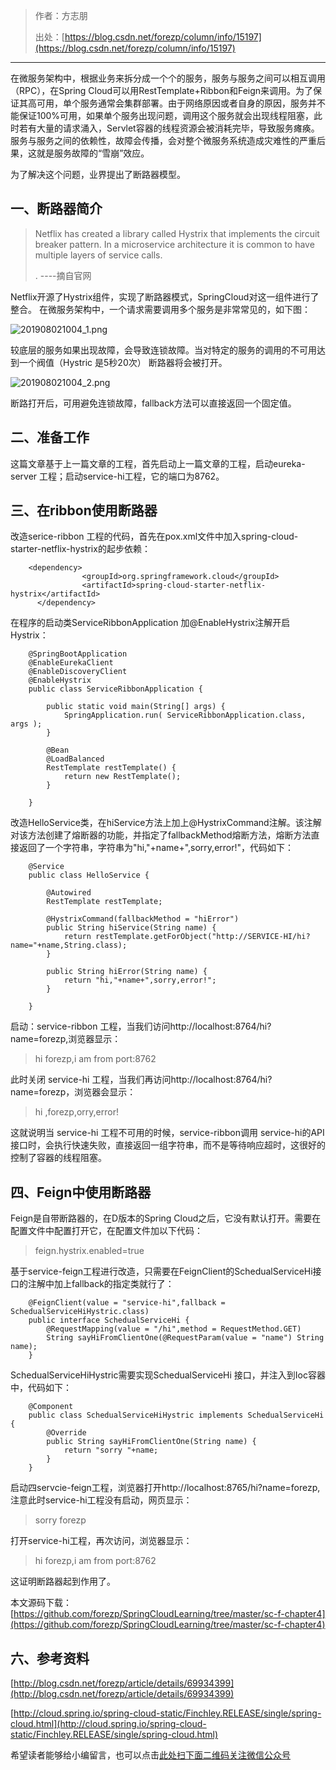 > 作者：方志朋
> 
> 出处：[https://blog.csdn.net/forezp/column/info/15197](https://blog.csdn.net/forezp/column/info/15197)

* * *

在微服务架构中，根据业务来拆分成一个个的服务，服务与服务之间可以相互调用（RPC），在Spring Cloud可以用RestTemplate+Ribbon和Feign来调用。为了保证其高可用，单个服务通常会集群部署。由于网络原因或者自身的原因，服务并不能保证100%可用，如果单个服务出现问题，调用这个服务就会出现线程阻塞，此时若有大量的请求涌入，Servlet容器的线程资源会被消耗完毕，导致服务瘫痪。服务与服务之间的依赖性，故障会传播，会对整个微服务系统造成灾难性的严重后果，这就是服务故障的“雪崩”效应。

为了解决这个问题，业界提出了断路器模型。

## 一、断路器简介

> Netflix has created a library called Hystrix that implements the circuit breaker pattern. In a microservice architecture it is common to have multiple layers of service calls.
> 
> . ----摘自官网

Netflix开源了Hystrix组件，实现了断路器模式，SpringCloud对这一组件进行了整合。 在微服务架构中，一个请求需要调用多个服务是非常常见的，如下图：

![201908021004_1.png][img_1]

较底层的服务如果出现故障，会导致连锁故障。当对特定的服务的调用的不可用达到一个阀值（Hystric 是5秒20次） 断路器将会被打开。

![201908021004_2.png][img_2]

断路打开后，可用避免连锁故障，fallback方法可以直接返回一个固定值。

## 二、准备工作

这篇文章基于上一篇文章的工程，首先启动上一篇文章的工程，启动eureka-server 工程；启动service-hi工程，它的端口为8762。

## 三、在ribbon使用断路器

改造serice-ribbon 工程的代码，首先在pox.xml文件中加入spring-cloud-starter-netflix-hystrix的起步依赖：

```
    <dependency>
                <groupId>org.springframework.cloud</groupId>
                <artifactId>spring-cloud-starter-netflix-hystrix</artifactId>
      </dependency>

```

在程序的启动类ServiceRibbonApplication 加@EnableHystrix注解开启Hystrix：

```
    @SpringBootApplication
    @EnableEurekaClient
    @EnableDiscoveryClient
    @EnableHystrix
    public class ServiceRibbonApplication {

        public static void main(String[] args) {
            SpringApplication.run( ServiceRibbonApplication.class, args );
        }

        @Bean
        @LoadBalanced
        RestTemplate restTemplate() {
            return new RestTemplate();
        }

    }

```

改造HelloService类，在hiService方法上加上@HystrixCommand注解。该注解对该方法创建了熔断器的功能，并指定了fallbackMethod熔断方法，熔断方法直接返回了一个字符串，字符串为"hi,"+name+",sorry,error!"，代码如下：

```
    @Service
    public class HelloService {

        @Autowired
        RestTemplate restTemplate;

        @HystrixCommand(fallbackMethod = "hiError")
        public String hiService(String name) {
            return restTemplate.getForObject("http://SERVICE-HI/hi?name="+name,String.class);
        }

        public String hiError(String name) {
            return "hi,"+name+",sorry,error!";
        }

    }

```

启动：service-ribbon 工程，当我们访问http://localhost:8764/hi?name=forezp,浏览器显示：

> hi forezp,i am from port:8762

此时关闭 service-hi 工程，当我们再访问http://localhost:8764/hi?name=forezp，浏览器会显示：

> hi ,forezp,orry,error!

这就说明当 service-hi 工程不可用的时候，service-ribbon调用 service-hi的API接口时，会执行快速失败，直接返回一组字符串，而不是等待响应超时，这很好的控制了容器的线程阻塞。

## 四、Feign中使用断路器

Feign是自带断路器的，在D版本的Spring Cloud之后，它没有默认打开。需要在配置文件中配置打开它，在配置文件加以下代码：

> feign.hystrix.enabled=true

基于service-feign工程进行改造，只需要在FeignClient的SchedualServiceHi接口的注解中加上fallback的指定类就行了：

```
    @FeignClient(value = "service-hi",fallback = SchedualServiceHiHystric.class)
    public interface SchedualServiceHi {
        @RequestMapping(value = "/hi",method = RequestMethod.GET)
        String sayHiFromClientOne(@RequestParam(value = "name") String name);
    }

```

SchedualServiceHiHystric需要实现SchedualServiceHi 接口，并注入到Ioc容器中，代码如下：

```
    @Component
    public class SchedualServiceHiHystric implements SchedualServiceHi {
        @Override
        public String sayHiFromClientOne(String name) {
            return "sorry "+name;
        }
    }

```

启动四servcie-feign工程，浏览器打开http://localhost:8765/hi?name=forezp,注意此时service-hi工程没有启动，网页显示：

> sorry forezp

打开service-hi工程，再次访问，浏览器显示：

> hi forezp,i am from port:8762

这证明断路器起到作用了。

本文源码下载：
[https://github.com/forezp/SpringCloudLearning/tree/master/sc-f-chapter4](https://github.com/forezp/SpringCloudLearning/tree/master/sc-f-chapter4)

## 六、参考资料

[http://blog.csdn.net/forezp/article/details/69934399](http://blog.csdn.net/forezp/article/details/69934399)

[http://cloud.spring.io/spring-cloud-static/Finchley.RELEASE/single/spring-cloud.html](http://cloud.spring.io/spring-cloud-static/Finchley.RELEASE/single/spring-cloud.html)

[img_1]:https://gitee.com/duchaochen/gongzhonghao/raw/master/%E4%B8%AA%E4%BA%BA%E5%8D%9A%E5%AE%A2%E6%96%87%E7%AB%A0/Spring%20Cloud(Finchley%E7%89%88%E6%9C%AC)/images/04-1.png
[img_2]:https://gitee.com/duchaochen/gongzhonghao/raw/master/%E4%B8%AA%E4%BA%BA%E5%8D%9A%E5%AE%A2%E6%96%87%E7%AB%A0/Spring%20Cloud(Finchley%E7%89%88%E6%9C%AC)/images/04-2.png


希望读者能够给小编留言，也可以点击[此处扫下面二维码关注微信公众号](https://www.ycbbs.vip/?p=28 "此处扫下面二维码关注微信公众号")